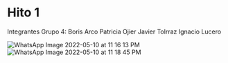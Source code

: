 # Hito 1

Integrantes Grupo 4:
Boris Arco
Patricia Ojier
Javier Tolrraz
Ignacio Lucero

![WhatsApp Image 2022-05-10 at 11 16 13 PM](https://user-images.githubusercontent.com/101264978/167762382-1cecb921-dbfe-44b4-9ae7-ce696e5d3900.jpeg)
![WhatsApp Image 2022-05-10 at 11 18 45 PM](https://user-images.githubusercontent.com/101264978/167762384-aa00595f-ab39-4d5f-bc5b-aa3519d6ade8.jpeg)
